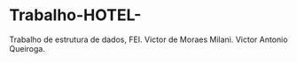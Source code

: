 # Trabalho-HOTEL-
Trabalho de estrutura de dados, FEI.
Victor de Moraes Milani.
Victor Antonio Queiroga.
